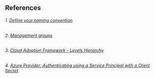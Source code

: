 ## References

###### 1. [Define your naming convention](https://learn.microsoft.com/en-us/azure/cloud-adoption-framework/ready/azure-best-practices/resource-naming)
###### 2. [Management groups](https://learn.microsoft.com/en-us/azure/governance/management-groups/overview)
###### 3. [Cloud Adoption Framework - Levels Hierarchy](https://aztfmod.github.io/documentation/docs/fundamentals/lz-intro/)
###### 4. [Azure Provider: Authenticating using a Service Principal with a Client Secret](https://registry.terraform.io/providers/hashicorp/azurerm/latest/docs/guides/service_principal_client_secret)